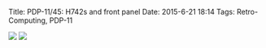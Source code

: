 Title: PDP-11/45: H742s and front panel
Date: 2015-6-21 18:14
Tags: Retro-Computing, PDP-11

[<img class='image-process-thumb' src='/images/pdp11/742s-mounted.jpg'/>]({filename}/images/pdp11/742s-mounted.jpg)
[<img class='image-process-thumb' src='/images/pdp11/front-panel.jpg'/>]({filename}/images/pdp11/front-panel.jpg)
